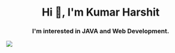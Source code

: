 <h1 align="center">Hi 👋, I'm Kumar Harshit</h1>
<h3 align="center">I'm interested in JAVA and Web Development.</h3>

<img align="center" src="/ss-holopin/Screenshot(47)new.png">
